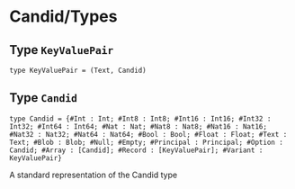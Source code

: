 # Candid/Types

## Type `KeyValuePair`
``` motoko no-repl
type KeyValuePair = (Text, Candid)
```


## Type `Candid`
``` motoko no-repl
type Candid = {#Int : Int; #Int8 : Int8; #Int16 : Int16; #Int32 : Int32; #Int64 : Int64; #Nat : Nat; #Nat8 : Nat8; #Nat16 : Nat16; #Nat32 : Nat32; #Nat64 : Nat64; #Bool : Bool; #Float : Float; #Text : Text; #Blob : Blob; #Null; #Empty; #Principal : Principal; #Option : Candid; #Array : [Candid]; #Record : [KeyValuePair]; #Variant : KeyValuePair}
```

A standard representation of the Candid type
